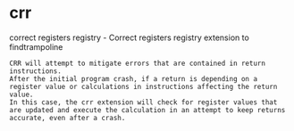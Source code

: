 # crr
correct registers registry - Correct registers registry extension to findtrampoline

    CRR will attempt to mitigate errors that are contained in return instructions.
	After the initial program crash, if a return is depending on a register value or calculations in instructions affecting the return value. 
	In this case, the crr extension will check for register values that are updated and execute the calculation in an attempt to keep returns accurate, even after a crash.
